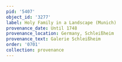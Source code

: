 ```yaml
---
pid: '5407'
object_id: '3277'
label: Holy Family in a Landscape (Munich)
provenance_date: Until 1748
provenance_location: Germany, Schleißheim
provenance_text: Galerie Schleißheim
order: '0701'
collection: provenance
---
```

